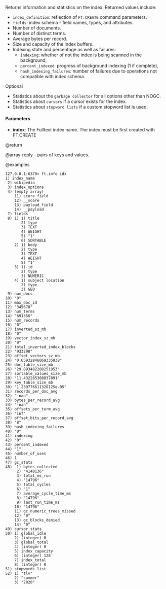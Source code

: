 Returns information and statistics on the index. Returned values include:

* `index_definition`: reflection of `FT.CREATE` command parameters.
* `fields`: index schema - field names, types, and attributes.
* Number of documents.
* Number of distinct terms.
* Average bytes per record.
* Size and capacity of the index buffers.
* Indexing state and percentage as well as failures:
  * `indexing`: whether of not the index is being scanned in the background,
  * `percent_indexed`: progress of background indexing (1 if complete),
  * `hash_indexing_failures`: number of failures due to operations not compatible with index schema.

Optional

* Statistics about the `garbage collector` for all options other than NOGC.
* Statistics about `cursors` if a cursor exists for the index.
* Statistics about `stopword lists` if a custom stopword list is used.

#### Parameters

- **index**: The Fulltext index name. The index must be first created with FT.CREATE

@return

@array-reply - pairs of keys and values.

@examples

```
127.0.0.1:6379> ft.info idx
1) index_name
 2) wikipedia
 3) index_options
 4) (empty array)
    11) score_field
    12) __score
    13) payload_field
    14) __payload
 7) fields
 8) 1) 1) title
       2) type
       3) TEXT
       4) WEIGHT
       5) "1"
       6) SORTABLE
    2) 1) body
       2) type
       3) TEXT
       4) WEIGHT
       5) "1"
    3) 1) id
       2) type
       3) NUMERIC
    4) 1) subject location
       2) type
       3) GEO
 9) num_docs
10) "0"
11) max_doc_id
12) "345678"
13) num_terms
14) "691356"
15) num_records
16) "0"
17) inverted_sz_mb
18) "0"
19) vector_index_sz_mb
20) "0"
21) total_inverted_index_blocks
22) "933290"
23) offset_vectors_sz_mb
24) "0.65932846069335938"
25) doc_table_size_mb
26) "29.893482208251953"
27) sortable_values_size_mb
28) "11.432285308837891"
29) key_table_size_mb
30) "1.239776611328125e-05"
31) records_per_doc_avg
32) "-nan"
33) bytes_per_record_avg
34) "-nan"
35) offsets_per_term_avg
36) "inf"
37) offset_bits_per_record_avg
38) "8"
39) hash_indexing_failures
40) "0"
41) indexing
42) "0"
43) percent_indexed
44) "1"
45) number_of_uses
46) 1
47) gc_stats
48)  1) bytes_collected
     2) "4148136"
     3) total_ms_run
     4) "14796"
     5) total_cycles
     6) "1"
     7) average_cycle_time_ms
     8) "14796"
     9) last_run_time_ms
    10) "14796"
    11) gc_numeric_trees_missed
    12) "0"
    13) gc_blocks_denied
    14) "0"
49) cursor_stats
50) 1) global_idle
    2) (integer) 0
    3) global_total
    4) (integer) 0
    5) index_capacity
    6) (integer) 128
    7) index_total
    8) (integer) 0
51) stopwords_list
52) 1) "tlv"
    2) "summer"
    3) "2020"
```